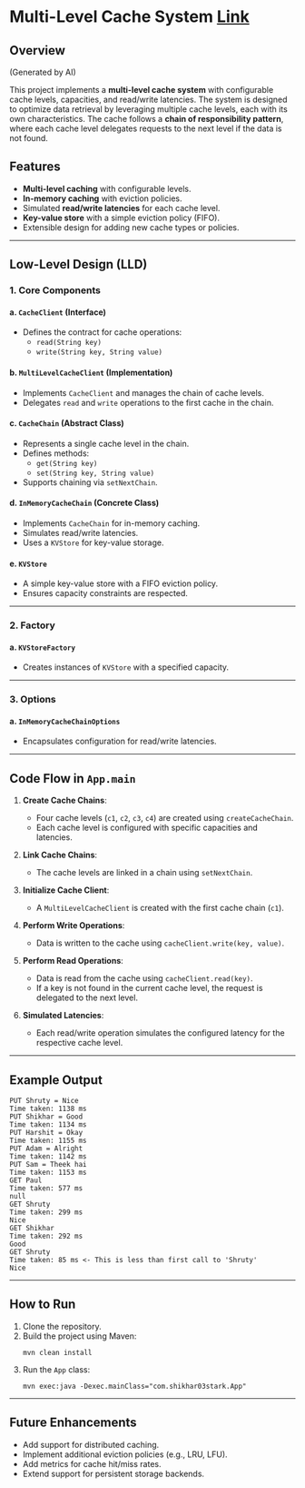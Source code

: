 # Multi-Level Cache System [Link](https://enginebogie.com/public/question/low-level-design-design-and-implement-a-multiple-level-cache-management-system-with-n-levels/1292)

## Overview
(Generated by AI)

This project implements a **multi-level cache system** with configurable cache levels, capacities, and read/write latencies. The system is designed to optimize data retrieval by leveraging multiple cache levels, each with its own characteristics. The cache follows a **chain of responsibility pattern**, where each cache level delegates requests to the next level if the data is not found.

## Features
- **Multi-level caching** with configurable levels.
- **In-memory caching** with eviction policies.
- Simulated **read/write latencies** for each cache level.
- **Key-value store** with a simple eviction policy (FIFO).
- Extensible design for adding new cache types or policies.

---

## Low-Level Design (LLD)

### 1. **Core Components**
#### a. `CacheClient` (Interface)
- Defines the contract for cache operations:
  - `read(String key)`
  - `write(String key, String value)`

#### b. `MultiLevelCacheClient` (Implementation)
- Implements `CacheClient` and manages the chain of cache levels.
- Delegates `read` and `write` operations to the first cache in the chain.

#### c. `CacheChain` (Abstract Class)
- Represents a single cache level in the chain.
- Defines methods:
  - `get(String key)`
  - `set(String key, String value)`
- Supports chaining via `setNextChain`.

#### d. `InMemoryCacheChain` (Concrete Class)
- Implements `CacheChain` for in-memory caching.
- Simulates read/write latencies.
- Uses a `KVStore` for key-value storage.

#### e. `KVStore`
- A simple key-value store with a FIFO eviction policy.
- Ensures capacity constraints are respected.

---

### 2. **Factory**
#### a. `KVStoreFactory`
- Creates instances of `KVStore` with a specified capacity.

---

### 3. **Options**
#### a. `InMemoryCacheChainOptions`
- Encapsulates configuration for read/write latencies.

---

## Code Flow in `App.main`

1. **Create Cache Chains**:
   - Four cache levels (`c1`, `c2`, `c3`, `c4`) are created using `createCacheChain`.
   - Each cache level is configured with specific capacities and latencies.

2. **Link Cache Chains**:
   - The cache levels are linked in a chain using `setNextChain`.

3. **Initialize Cache Client**:
   - A `MultiLevelCacheClient` is created with the first cache chain (`c1`).

4. **Perform Write Operations**:
   - Data is written to the cache using `cacheClient.write(key, value)`.

5. **Perform Read Operations**:
   - Data is read from the cache using `cacheClient.read(key)`.
   - If a key is not found in the current cache level, the request is delegated to the next level.

6. **Simulated Latencies**:
   - Each read/write operation simulates the configured latency for the respective cache level.

---

## Example Output
```
PUT Shruty = Nice
Time taken: 1138 ms
PUT Shikhar = Good
Time taken: 1134 ms
PUT Harshit = Okay
Time taken: 1155 ms
PUT Adam = Alright
Time taken: 1142 ms
PUT Sam = Theek hai
Time taken: 1153 ms
GET Paul
Time taken: 577 ms
null
GET Shruty
Time taken: 299 ms
Nice
GET Shikhar
Time taken: 292 ms
Good
GET Shruty
Time taken: 85 ms <- This is less than first call to 'Shruty'
Nice
```

---

## How to Run
1. Clone the repository.
2. Build the project using Maven:
   ```
   mvn clean install
   ```
3. Run the `App` class:
   ```
   mvn exec:java -Dexec.mainClass="com.shikhar03stark.App"
   ```

---

## Future Enhancements
- Add support for distributed caching.
- Implement additional eviction policies (e.g., LRU, LFU).
- Add metrics for cache hit/miss rates.
- Extend support for persistent storage backends.
